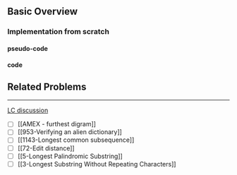 ## Basic Overview

### Implementation from scratch
#### pseudo-code

#### code

## Related Problems
---
[LC discussion](https://leetcode.com/problems/minimum-window-substring/solutions/26808/Here-is-a-10-line-template-that-can-solve-most-'substring'-problems/)

- [ ] [[AMEX - furthest digram]]
- [ ] [[953-Verifying an alien dictionary]]
- [ ] [[1143-Longest common subsequence]]
- [ ] [[72-Edit distance]]
- [ ] [[5-Longest Palindromic Substring]]
- [ ] [[3-Longest Substring Without Repeating Characters]]
